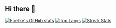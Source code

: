 ## Hi there 👋


[![Firelike's GitHub stats](https://github-readme-stats.vercel.app/api?username=firelike)](https://github.com/firelike)
[![Top Langs](https://github-readme-stats.vercel.app/api/top-langs/?username=firelike)](https://github.com/firelike)
[![Streak Stats](https://github-readme-streak-stats.herokuapp.com/?user=firelike)](https://github.com/firelike)


<!--
**firelike/firelike** is a ✨ _special_ ✨ repository because its `README.md` (this file) appears on your GitHub profile.

Here are some ideas to get you started:

- 🔭 I’m currently working on ...
- 🌱 I’m currently learning ...
- 👯 I’m looking to collaborate on ...
- 🤔 I’m looking for help with ...
- 💬 Ask me about ...
- 📫 How to reach me: ...
- 😄 Pronouns: ...
- ⚡ Fun fact: ...
-->
